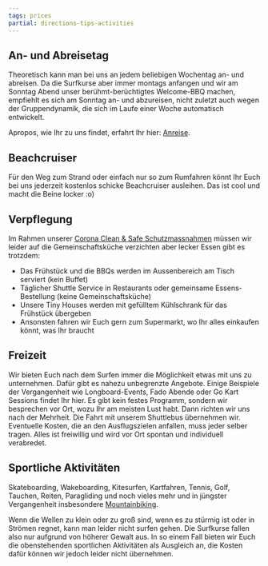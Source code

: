 ```yaml
---
tags: prices
partial: directions-tips-activities
---
```


## An- und Abreisetag

Theoretisch kann man bei uns an jedem beliebigen Wochentag an- und abreisen. Da die Surfkurse aber immer montags anfangen und wir am Sonntag Abend unser berühmt-berüchtigtes Welcome-BBQ machen, empfiehlt es sich am Sonntag an- und abzureisen, nicht zuletzt auch wegen der Gruppendynamik, die sich im Laufe einer Woche automatisch entwickelt.

Apropos, wie Ihr zu uns findet, erfahrt Ihr hier: [Anreise]({{links.de.travelDirections.path}}).

## Beachcruiser

Für den Weg zum Strand oder einfach nur so zum Rumfahren könnt Ihr Euch bei uns jederzeit kostenlos schicke Beachcruiser ausleihen. Das ist cool und macht die Beine locker :o)

## Verpflegung

Im Rahmen unserer [Corona Clean & Safe Schutzmassnahmen](https://www.portugal-wellenreiten.de/re-opening-des-da-silva-surfcamp/) müssen wir leider auf die Gemeinschaftsküche verzichten aber lecker Essen gibt es trotzdem:
* Das Frühstück und die BBQs  werden im Aussenbereich am Tisch serviert (kein Buffet)
* Täglicher Shuttle Service in Restaurants oder gemeinsame Essens-Bestellung (keine Gemeinschaftsküche)
* Unsere Tiny Houses werden mit gefülltem Kühlschrank für das Frühstück übergeben
* Ansonsten fahren wir Euch gern zum Supermarkt, wo Ihr alles einkaufen könnt, was Ihr braucht

## Freizeit

Wir bieten Euch nach dem Surfen immer die Möglichkeit etwas mit uns zu unternehmen. Dafür gibt es nahezu unbegrenzte Angebote. Einige Beispiele der Vergangenheit wie Longboard-Events, Fado Abende oder Go Kart Sessions findet Ihr hier.
Es gibt kein festes Programm, sondern wir besprechen vor Ort, wozu Ihr am meisten Lust habt. Dann richten wir uns nach der Mehrheit. Die Fahrt mit unserem Shuttlebus übernehmen wir. Eventuelle Kosten, die an den Ausflugszielen anfallen, muss jeder selber tragen. Alles ist freiwillig und wird vor Ort spontan und individuell verabredet.

## Sportliche Aktivitäten

Skateboarding, Wakeboarding, Kitesurfen, Kartfahren, Tennis, Golf, Tauchen, Reiten, Paragliding und noch vieles mehr und in jüngster Vergangenheit insbesondere [Mountainbiking]({{links.de.mountainBike.path}}).

Wenn die Wellen zu klein oder zu groß sind, wenn es zu stürmig ist oder in Strömen regnet, kann man leider nicht surfen gehen. Die Surfkurse fallen also nur aufgrund von höherer Gewalt aus. In so einem Fall bieten wir Euch die obenstehenden sportlichen Aktivitäten als Ausgleich an, die Kosten dafür können wir jedoch leider nicht übernehmen.


